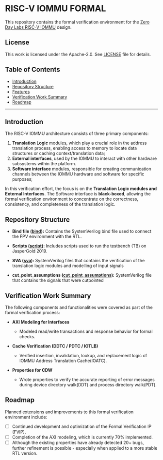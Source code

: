 # RISC-V IOMMU FORMAL

This repository contains the formal verification environment for the [Zero Day Labs RISC-V IOMMU](https://github.com/zero-day-labs/riscv-iommu) design.


## License

This work is licensed under the Apache-2.0. See [LICENSE](./LICENSE) file for details.

## Table of Contents

- [Introduction](#introduction)
- [Repository Structure](#repository-structure)
- [Features](#features)
- [Verification Work Summary](#verification-work-summary)
- [Roadmap](#roadmap)

***


## Introduction

The RISC-V IOMMU architecture consists of three primary components:

1. **Translation Logic** modules, which play a crucial role in the address translation process, enabling access to memory to locate data structures or caching context/translation data;
2. **External interfaces**, used by the IOMMU to interact with other hardware subsystems within the platform.
3. **Software interface** modules, responsible for creating communication channels between the IOMMU hardware and software for specific purposes;

In this verification effort, the focus is on the **Translation Logic modules and External Interfaces**. The Software interface is **black-boxed**, allowing the formal verification environment to concentrate on the correctness, consistency, and completeness of the translation logic.
## **Repository Structure**

- **Bind file ([bind](./formal/bind/)):**
Contains the SystemVerilog bind file used to connect the FPV environment with the RTL.

- **Scripts ([script](./formal/script/)):**
Includes scripts used to run the testbench (TB) on JasperGold 2019.

- **SVA ([sva](./formal/sva/)):**
SystemVerilog files that contains the verification of the translation logic modules and modelling of input signals

- **cut_point_assumptions ([cut_point_assumptions](./formal/sva/cut_point_assumptions/)):**
SystemVerilog file that contains the signals that were cutpointed

## Verification Work Summary

The following components and functionalities were covered as part of the formal verification process:

- **AXI Modeling for Interfaces**
  - Modeled read/write transactions and response behavior for formal checks.

- **Cache Verification (DDTC / PDTC / IOTLB)**
  - Verified insertion, invalidation, lookup, and replacement logic of IOMMU Address Translation Cache(IOATC).

- **Properties for CDW**
  - Wrote properties to verify the accurate reporting of error messages during device directory walk(DDT) and process directory walk(PDT).

## Roadmap

Planned extensions and improvements to this formal verification environment include:

- [ ] Continued development and optimization of the Formal Verification IP (FVIP).
- [ ] Completion of the AXI modeling, which is currently 70% implemented.
- [ ] Although the existing properties have already detected 20+ bugs, further refinement is possible - especially when applied to a more stable RTL version.
